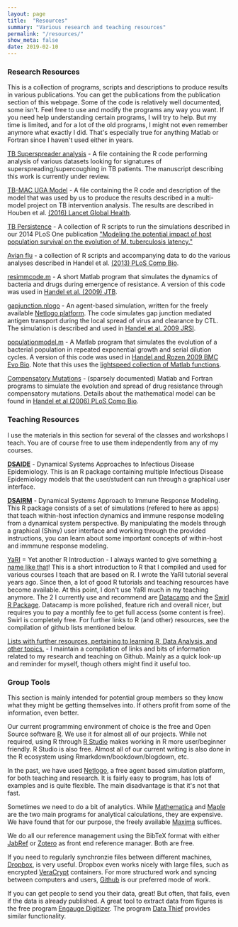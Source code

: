 ```yaml
---
layout: page
title:  "Resources"
summary: "Various research and teaching resources"
permalink: "/resources/"
show_meta: false
date: 2019-02-10
---
```


### Research Resources

This is a collection of programs, scripts and descriptions to produce results in various publications. You can get the publications from the publication section of this webpage. Some of the code is relatively well documented, some isn't. Feel free to use and modify the programs any way you want. If you need help understanding certain programs, I 
will try to help. But my time is limited, and for a lot of the old programs, I might not even remember anymore what 
exactly I did. That's especially true for anything Matlab or Fortran since I haven't used either in years.


[TB Superspreader analysis](/files/software/Superspreader_Code.zip) - A file containing the R code performing analysis of various 
datasets looking for signatures of superspreading/supercoughing in TB patients. The manuscript describing this work is currently under review.


[TB-MAC UGA Model](/files/software/TB_MAC_UGA.zip) - A file containing the R code and description of the model that was used by us to produce the results described in a multi-model project on TB intervention analysis. 
The results are described in Houben et al. [(2016) Lancet Global Health](/files/publications/houben16lancetgh.pdf).


[TB Persistence](/files/software/TBpersistenceCode.zip) - A collection of R scripts to run the simulations described in our 2014 PLoS One publication ["Modeling the potential impact of host population survival on 
the evolution of M. tuberculosis latency."](/files/publications/zheng14plosone.pdf)

[Avian flu](/files/software/AIVstudy.zip) - a collection of R scripts and accompanying data to do the 
various analyses described in Handel et al. [(2013) PLoS Comp Bio](/files/publications/handel13ploscompbio.pdf).

[resimmcode.m](/files/software/resimmcode.m) - A short Matlab program that simulates the dynamics 
of bacteria and drugs during emergence of resistance. A version of this code was used in 
[Handel et al. (2009) JTB](/files/publications/handel09jtb2.pdf).

[gapjunction.nlogo](/files/software/gapjunction.nlogo) - An agent-based simulation, written for the freely available [Netlogo platform](http://ccl.northwestern.edu/netlogo/). The code simulates gap junction mediated antigen transport during the local spread of virus and clearance by CTL. The simulation is described and used in 
[Handel et al. 2009 JRSI](/files/publications/handel09jrsi.pdf).

[populationmodel.m](/files/software/populationmodel.m) - A Matlab program that simulates the evolution of a bacterial population in repeated exponential growth and serial dilution cycles. A version of this code was used in [Handel and Rozen 2009 BMC Evo Bio](/files/publications/handel09bmcevolbio.pdf). Note that this uses the [lightspeed collection of Matlab functions](https://github.com/tminka/lightspeed).


[Compensatory Mutations](/files/software/compensatorymutation.zip) - (sparsely documented) Matlab and Fortran programs to simulate the evolution and spread of drug resistance through compensatory mutations. Details 
about the mathematical model can be found in 
[Handel et al (2006) PLoS Comp Bio](/files/publications/handel06ploscomp.pdf).


### Teaching Resources


I use the materials in this section for several of the classes and workshops I teach. You are of course free to use 
them independently from any of my courses.

[__DSAIDE__](https://ahgroup.github.io/DSAIDE/) - Dynamical Systems Approaches to Infectious Disease Epidemiology. This is an R package containing multiple Infectious Disease Epidemiology models that the user/student can run through a graphical user interface. 


[__DSAIRM__](https://ahgroup.github.io/DSAIRM/) - Dynamical Systems Approach to Immune Response Modeling. This R package consists of a set of simulations (refered to here as apps) that teach within-host infection dynamics and immune response modeling from a dynamical system perspective. By manipulating the models through a graphical (Shiny) user interface and working through the provided instructions, you can learn about some important concepts of within-host and immmune response modeling.


[YaRI](/files/software/yari.zip) = Yet another R Introduction - I always wanted to give something 
[a name like that](http://en.wikipedia.org/wiki/Yet_another)! This is a short introduction to R that I compiled and used for various courses I teach that are based on R. I wrote the YaRI tutorial several years ago. Since then, a lot of good R tutorials and teaching resources have become available. At this point, I don't use YaRI much in my teaching anymore. The 2 I currently use and recommend  are [Datacamp](https://www.datacamp.com) and the [Swirl R Package](http://swirlstats.com/). Datacamp is more polished, feature rich and overall nicer, but requires you to pay a monthly fee to get full access (some content is free). Swirl is completely free. For further links to R (and other) resources, see the compilation of github lists mentioned below.

[Lists with further resources, pertaining to learning R, Data Analysis, and other topics.](https://github.com/ahgroup/research-and-teaching-resource-lists) - I maintain a compilation of links and bits of information related to my research and teaching on Github. Mainly as a quick look-up and reminder for myself, though others might find it useful too.


### Group Tools


This section is mainly intended for potential group members so they know what they might be getting themselves into. If others profit from some of the information, even better.


Our current programming environment of choice is the free and Open Source software [R](https://www.r-project.org/). We use it for almost all of our projects. While not required, using R through [R Studio](https://www.rstudio.com/) makes working in R more user/beginner friendly. R Studio is also free. Almost all of our current writing is also done in the R ecosystem using Rmarkdown/bookdown/blogdown, etc.

In the past, we have used [Netlogo](http://ccl.northwestern.edu/netlogo/), a free agent based simulation platform, for both teaching and research. It is fairly easy to program, has lots of examples and is quite flexible. The main disadvantage is that it's not that fast.

Sometimes we need to do a bit of analytics. While [Mathematica](http://www.wolfram.com/products/mathematica/index.html) and [Maple](http://www.maplesoft.com/) are the two main programs for analytical calculations, they are expensive. We have found that for our purpose, the freely available [Maxima](http://maxima.sourceforge.net/) suffices.

We do all our reference management using the BibTeX format with either [JabRef](http://jabref.sourceforge.net/) or [Zotero](http://www.zotero.org/) as front end reference manager. Both are free.


If you need to regularly synchronzie files between different machines, [Dropbox](https://www.dropbox.com/), is very useful. Dropbox even works nicely with large files, such as encrypted [VeraCrypt](https://www.veracrypt.fr/) containers. For more structured work and syncing between computers and users, [Github](https://github.com) is our preferred mode of work.

If you can get people to send you their data, great! But often, that fails, even if the data is already published. A great tool to extract data from figures is the free program [Engauge Digitizer](http://digitizer.sourceforge.net/). The program [Data Thief](http://www.datathief.org/) provides similar functionality.

